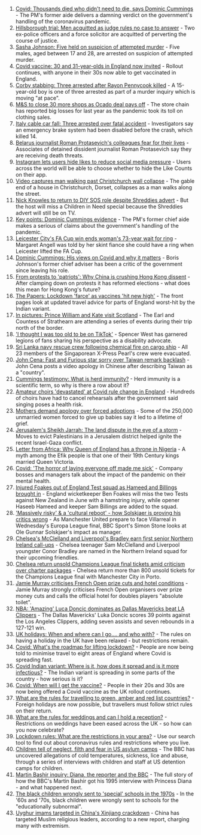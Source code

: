 1. [Covid: Thousands died who didn't need to die, says Dominic Cummings](https://www.bbc.co.uk/news/uk-politics-57253578) - The PM's former aide delivers a damning verdict on the government's handling of the coronavirus pandemic.
2. [Hillsborough trial: Men acquitted as judge rules no case to answer](https://www.bbc.co.uk/news/uk-england-merseyside-57172900) - Two ex-police officers and a force solicitor are acquitted of perverting the course of justice.
3. [Sasha Johnson: Five held on suspicion of attempted murder](https://www.bbc.co.uk/news/uk-england-london-57255376) - Five males, aged between 17 and 28, are arrested on suspicion of attempted murder.
4. [Covid vaccine: 30 and 31-year-olds in England now invited](https://www.bbc.co.uk/news/health-57245793) - Rollout continues, with anyone in their 30s now able to get vaccinated in England.
5. [Corby stabbing: Three arrested after Rayon Pennycook killed](https://www.bbc.co.uk/news/uk-england-northamptonshire-57249741) - A 15-year-old boy is one of three arrested as part of a murder inquiry which is moving "at pace".
6. [M&S to close 30 more shops as Ocado deal pays off](https://www.bbc.co.uk/news/business-57251682) - The store chain has reported big losses for last year as the pandemic took its toll on clothing sales.
7. [Italy cable car fall: Three arrested over fatal accident](https://www.bbc.co.uk/news/world-europe-57252289) - Investigators say an emergency brake system had been disabled before the crash, which killed 14.
8. [Belarus journalist Roman Protasevich's colleagues fear for their lives](https://www.bbc.co.uk/news/world-europe-57251463) - Associates of detained dissident journalist Roman Protasevich say they are receiving death threats.
9. [Instagram lets users hide likes to reduce social media pressure](https://www.bbc.co.uk/news/technology-57254488) - Users across the world will be able to choose whether to hide the Like Counts on their app.
10. [Video captures man walking past Christchurch wall collapse](https://www.bbc.co.uk/news/uk-england-dorset-57253965) - The gable end of a house in Christchurch, Dorset, collapses as a man walks along the street.
11. [Nick Knowles to return to DIY SOS role despite Shreddies advert](https://www.bbc.co.uk/news/entertainment-arts-57252829) - But the host will miss a Children in Need special because the Shreddies advert will still be on TV.
12. [Key points: Dominic Cummings evidence](https://www.bbc.co.uk/news/uk-politics-57254915) - The PM's former chief aide makes a serious of claims about the government's handling of the pandemic.
13. [Leicester City's FA Cup win ends woman's 73-year wait for ring](https://www.bbc.co.uk/news/uk-england-leicestershire-57241077) - Margaret Angell was told by her skint fiance she could have a ring when Leicester lifted the FA Cup.
14. [Dominic Cummings: His views on Covid and why it matters](https://www.bbc.co.uk/news/uk-politics-57240020) - Boris Johnson's former chief adviser has been a critic of the government since leaving his role.
15. [From protests to 'patriots': Why China is crushing Hong Kong dissent](https://www.bbc.co.uk/news/world-asia-57225142) - After clamping down on protests it has reformed elections - what does this mean for Hong Kong's future?
16. [The Papers: Lockdown 'farce' as vaccines 'hit new high'](https://www.bbc.co.uk/news/blogs-the-papers-57249894) - The front pages look at updated travel advice for parts of England worst-hit by the Indian variant.
17. [In pictures: Prince William and Kate visit Scotland](https://www.bbc.co.uk/news/uk-scotland-57241340) - The Earl and Countess of Strathearn are attending a series of events during their trip north of the border.
18. ['I thought I was too old to be on TikTok'](https://www.bbc.co.uk/news/world-us-canada-57244862) - Spencer West has garnered legions of fans sharing his perspective as a disability advocate.
19. [Sri Lanka navy rescue crew following chemical fire on cargo ship](https://www.bbc.co.uk/news/world-asia-57244173) - All 23 members of the Singaporean X-Press Pearl's crew were evacuated.
20. [John Cena: Fast and Furious star sorry over Taiwan remark backlash](https://www.bbc.co.uk/news/world-asia-57241053) - John Cena posts a video apology in Chinese after describing Taiwan as a "country".
21. [Cummings testimony: What is herd immunity?](https://www.bbc.co.uk/news/57229390) - Herd immunity is a scientific term, so why is there a row about it?
22. [Amateur choirs 'devastated' at Covid rule change in England](https://www.bbc.co.uk/news/entertainment-arts-57240510) - Hundreds of choirs have had to cancel rehearsals after the government said singing poses a health risk.
23. [Mothers demand apology over forced adoptions](https://www.bbc.co.uk/news/uk-57231621) - Some of the 250,000 unmarried women forced to give up babies say it led to a lifetime of grief.
24. [Jerusalem's Sheikh Jarrah: The land dispute in the eye of a storm](https://www.bbc.co.uk/news/world-middle-east-57243631) - Moves to evict Palestinians in a Jerusalem district helped ignite the recent Israel-Gaza conflict.
25. [Letter from Africa: Why Queen of England has a throne in Nigeria](https://www.bbc.co.uk/news/world-africa-57156148) - A myth among the Efik people is that one of their 19th Century kings married Queen Victoria.
26. [Covid: 'The horror of laying everyone off made me sick'](https://www.bbc.co.uk/news/uk-scotland-scotland-business-57160947) - Company bosses and managers talk about the impact of the pandemic on their mental health.
27. [Injured Foakes out of England Test squad as Hameed and Billings brought in](https://www.bbc.co.uk/sport/cricket/57256555) - England wicketkeeper Ben Foakes will miss the two Tests against New Zealand in June with a hamstring injury, while opener Haseeb Hameed and keeper Sam Billings are added to the squad.
28. ['Massively risky' & a 'cultural reboot' - how Solskjaer is proving his critics wrong](https://www.bbc.co.uk/sport/football/57237782) - As Manchester United prepare to face Villarreal in Wednesday's Europa League final, BBC Sport's Simon Stone looks at Ole Gunnar Solskjaer's impact as manager.
29. [Chelsea's McClelland and Liverpool's Bradley earn first senior Northern Ireland call-ups](https://www.bbc.co.uk/sport/football/57252595) - Chelsea teenager Sam McClelland and Liverpool youngster Conor Bradley are named in the Northern Ireland squad for their upcoming friendlies.
30. [Chelsea return unsold Champions League final tickets amid criticism over charter packages](https://www.bbc.co.uk/sport/football/57254818) - Chelsea return more than 800 unsold tickets for the Champions League final with Manchester City in Porto.
31. [Jamie Murray criticises French Open prize cuts and hotel conditions](https://www.bbc.co.uk/sport/tennis/57255852) - Jamie Murray strongly criticises French Open organisers over prize money cuts and calls the official hotel for doubles players "absolute toilet".
32. [NBA: 'Amazing' Luca Doncic dominates as Dallas Mavericks beat LA Clippers](https://www.bbc.co.uk/sport/av/basketball/57253501) - The Dallas Mavericks' Luka Doncic scores 39 points against the Los Angeles Clippers, adding seven assists and seven rebounds in a 127-121 win.
33. [UK holidays: When and where can I go.... and who with?](https://www.bbc.co.uk/news/explainers-52646738) - The rules on having a holiday in the UK have been relaxed - but restrictions remain.
34. [Covid: What's the roadmap for lifting lockdown?](https://www.bbc.co.uk/news/explainers-52530518) - People are now being told to minimise travel to eight areas of England where Covid is spreading fast.
35. [Covid Indian variant: Where is it, how does it spread and is it more infectious?](https://www.bbc.co.uk/news/health-57157496) - The Indian variant is spreading in some parts of the country - how serious is it?
36. [Covid: When will I get the vaccine?](https://www.bbc.co.uk/news/health-55045639) - People in their 20s and 30s are now being offered a Covid vaccine as the UK rollout continues.
37. [What are the rules for travelling to green, amber and red list countries?](https://www.bbc.co.uk/news/explainers-52544307) - Foreign holidays are now possible, but travellers must follow strict rules on their return.
38. [What are the rules for weddings and can I hold a reception?](https://www.bbc.co.uk/news/explainers-52811509) - Restrictions on weddings have been eased across the UK - so how can you now celebrate?
39. [Lockdown rules: What are the restrictions in your area?](https://www.bbc.co.uk/news/uk-54373904) - Use our search tool to find out about coronavirus rules and restrictions where you live.
40. [Children tell of neglect, filth and fear in US asylum camps](https://www.bbc.co.uk/news/world-us-canada-57149721) - The BBC has uncovered allegations of cold temperatures, sickness, lice and abuse, through a series of interviews with children and staff at US detention camps for children.
41. [Martin Bashir inquiry: Diana, the reporter and the BBC](https://www.bbc.co.uk/news/uk-56680229) - The full story of how the BBC's Martin Bashir got his 1995 interview with Princess Diana - and what happened next.
42. [The black children wrongly sent to 'special' schools in the 1970s](https://www.bbc.co.uk/news/uk-57099654) - In the '60s and '70s, black children were wrongly sent to schools for the "educationally subnormal".
43. [Uyghur imams targeted in China's Xinjiang crackdown](https://www.bbc.co.uk/news/world-asia-china-56986057) - China has targeted Muslim religious leaders, according to a new report, charging many with extremism.
